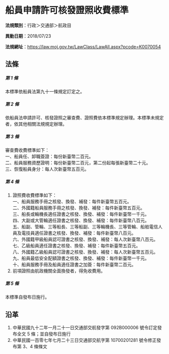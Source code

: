 # 船員申請許可核發證照收費標準




**法規類別**：行政＞交通部＞航政目

**異動日期**：2018/07/23  

**法規網址**：https://law.moj.gov.tw/LawClass/LawAll.aspx?pcode=K0070054



## 法條
##### 第 1 條
本標準依船員法第九十一條規定訂定之。

##### 第 2 條
依船員法申請許可、核發證照之審查費、證照費依本標準規定辦理。本標準未規定者，依其他相關法規規定辦理。

##### 第 3 條
審查費收費標準如下：  
一、船員任、卸職簽證：每份新臺幣二百元。  
二、船員服務資歷證明：每份新臺幣二百元，第二份起每張新臺幣二十元。  
三、恢復船員身分：每人次新臺幣五百元。

##### 第 4 條
1. 證照費收費標準如下：  
一、船員服務手冊之核發、換發、補發：每件新臺幣五百元。  
二、外國籍船員服務手冊之核發、換發、補發：每件新臺幣五百元。  
三、船長或輪機長適任證書之核發、換發、補發：每件新臺幣一千元。  
四、大副或大管輪適任證書之核發、換發、補發：每件新臺幣八百元。  
五、船副、管輪、三等船長、三等船副、三等輪機長、三等管輪、船舶電信人員及電技員適任證書之核發、換發、補發：每件新臺幣八百元。  
六、外國籍甲級船員認可證書之核發、換發、補發：每人次新臺幣八百元。  
七、乙級船員適任證書之核發、換發、補發：每件新臺幣五百元。  
八、外國籍乙級船員認可證書之核發、換發、補發：每人次新臺幣五百元。  
九、船員最低安全配額證書之核發、換發、補發：每件新臺幣一千元。  
十、船員服務手冊及船員適任證書之加簽：每件新臺幣二百元。
1. 前項證照由航政機關全面換發者，得免收費用。

##### 第 5 條
本標準自發布日施行。

## 沿革
1. 中華民國九十二年一月二十一日交通部交航發字第 092B000006 號令訂定發布全文 5  條；並自發布日施行
1. 中華民國一百零七年七月二十三日交通部交航字第 10700201281  號令修正發布第 3、4 條條文
